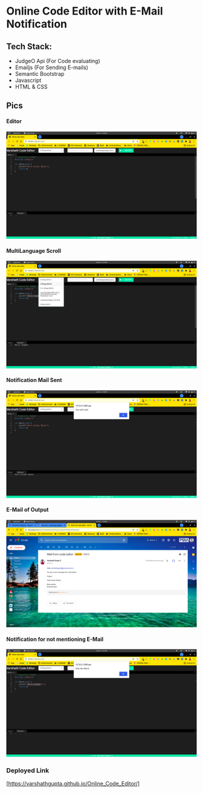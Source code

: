 # Online Code Editor with E-Mail Notification

## Tech Stack:
- JudgeO Api (For Code evaluating)
- Emailjs (For Sending E-mails)
- Semantic Bootstrap
- Javascript
- HTML & CSS

## Pics 
#### Editor
![](images/code_page_with_mail.png)

#### MultiLanguage Scroll
![](images/dropdown.png)

#### Notification Mail Sent
![](images/Maildeliverlog.png)

#### E-Mail of Output
![](images/Maildelivered.png)

#### Notification for not mentioning E-Mail

![](images/mailerror.png)

### Deployed Link
[https://varshathgupta.github.io/Online_Code_Editor/]